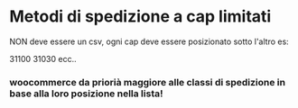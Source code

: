 # Metodi di spedizione a cap limitati

NON deve essere un csv, ogni cap deve essere posizionato sotto l'altro
es:

31100
31030
ecc..




### woocommerce da priorià maggiore alle classi di spedizione in base alla loro posizione nella lista! 
